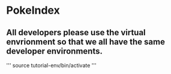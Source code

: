 # PokeIndex

## All developers please use the virtual envrionment so that we all have the same developer environments.
 ''' source tutorial-env/bin/activate  '''
